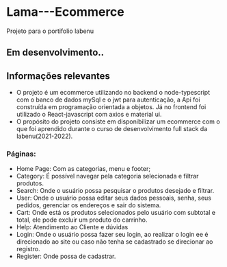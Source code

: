 # Lama---Ecommerce

Projeto para o portifolio labenu
## Em desenvolvimento.. 


## Informações relevantes
* O projeto é um ecommerce utilizando no backend o node-typescript com o banco de dados mySql e o jwt para autenticação, a Api foi construída em programação orientada a objetos. Já no frontend foi utilizado o React-javascript com axios e material ui.
* O propósito do projeto consiste em disponibilizar um ecommerce com o que foi aprendido durante o curso de desenvolvimento full stack da labenu(2021-2022). 

### Páginas:
* Home Page: Com as categorias, menu e footer;
* Category: É possível navegar pela categoria selecionada e filtrar produtos.
* Search: Onde o usuário possa pesquisar o produtos desejado e filtrar. 
* User: Onde o usuário possa editar seus dados pessoais, senha, seus pedidos, gerenciar os endereços e sair do sistema.
* Cart: Onde está os produtos selecionados pelo usuário com subtotal e total, ele pode excluir um produto do carrinho. 
* Help: Atendimento ao Cliente e dúvidas
* Login: Onde o usuário possa fazer seu login, ao realizar o login ee é direcionado ao site ou caso não tenha se cadastrado se direcionar ao registro.
* Register: Onde possa de cadastrar. 


